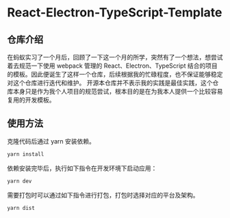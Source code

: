 # React-Electron-TypeScript-Template

## 仓库介绍

在蚂蚁实习了一个月后，回顾了一下这一个月的所学，突然有了一个想法，想尝试着去规范一下使用 webpack 管理的 React、Electron、TypeScript 结合的项目的模板。因此便诞生了这样一个仓库，后续根据我的忙碌程度，也不保证能够稳定对这个仓库进行迭代和维护。
开源本仓库并不表示我的实践是最佳实践，这个仓库本身只是作为我个人项目的规范尝试，根本目的是在为我本人提供一个比较容易复用的开发模板。

## 使用方法

克隆代码后通过 yarn 安装依赖。

```bash
yarn install
```

依赖安装完毕后，执行如下指令在开发环境下启动应用：

```bash
yarn dev
```

需要打包时可以通过如下指令进行打包，打包时选择对应的平台及架构。

```bash
yarn dist
```
